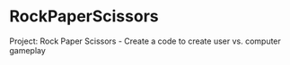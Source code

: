 # RockPaperScissors
Project: Rock Paper Scissors - Create a code to create user vs. computer gameplay
